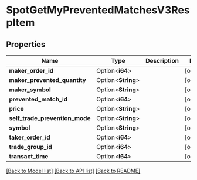 # SpotGetMyPreventedMatchesV3RespItem

## Properties

Name | Type | Description | Notes
------------ | ------------- | ------------- | -------------
**maker_order_id** | Option<**i64**> |  | [optional]
**maker_prevented_quantity** | Option<**String**> |  | [optional]
**maker_symbol** | Option<**String**> |  | [optional]
**prevented_match_id** | Option<**i64**> |  | [optional]
**price** | Option<**String**> |  | [optional]
**self_trade_prevention_mode** | Option<**String**> |  | [optional]
**symbol** | Option<**String**> |  | [optional]
**taker_order_id** | Option<**i64**> |  | [optional]
**trade_group_id** | Option<**i64**> |  | [optional]
**transact_time** | Option<**i64**> |  | [optional]

[[Back to Model list]](../README.md#documentation-for-models) [[Back to API list]](../README.md#documentation-for-api-endpoints) [[Back to README]](../README.md)


